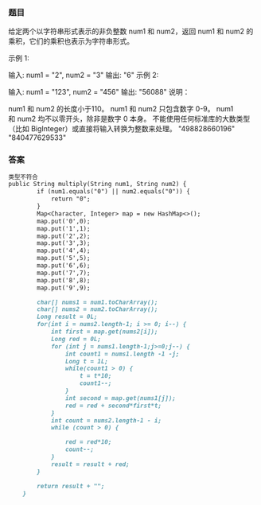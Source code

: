 ### 题目
给定两个以字符串形式表示的非负整数 num1 和 num2，返回 num1 和 num2 的乘积，它们的乘积也表示为字符串形式。

示例 1:

输入: num1 = "2", num2 = "3"
输出: "6"
示例 2:

输入: num1 = "123", num2 = "456"
输出: "56088"
说明：

num1 和 num2 的长度小于110。
num1 和 num2 只包含数字 0-9。
num1 和 num2 均不以零开头，除非是数字 0 本身。
不能使用任何标准库的大数类型（比如 BigInteger）或直接将输入转换为整数来处理。
"498828660196"
"840477629533"

### 答案
```markdown
类型不符合
public String multiply(String num1, String num2) {
        if (num1.equals("0") || num2.equals("0")) {
            return "0";
        }
        Map<Character, Integer> map = new HashMap<>();
        map.put('0',0);
        map.put('1',1);
        map.put('2',2);
        map.put('3',3);
        map.put('4',4);
        map.put('5',5);
        map.put('6',6);
        map.put('7',7);
        map.put('8',8);
        map.put('9',9);

        char[] nums1 = num1.toCharArray();
        char[] nums2 = num2.toCharArray();
        Long result = 0L;
        for(int i = nums2.length-1; i >= 0; i--) {
            int first = map.get(nums2[i]);
            Long red = 0L;
            for (int j = nums1.length-1;j>=0;j--) {
                int count1 = nums1.length -1 -j;
                Long t = 1L;
                while(count1 > 0) {
                    t = t*10;
                    count1--;
                }
                int second = map.get(nums1[j]);
                red = red + second*first*t;
            }
            int count = nums2.length-1 - i;
            while (count > 0) {

                red = red*10;
                count--;
            }
            result = result + red;
        }

        return result + "";
    }
```